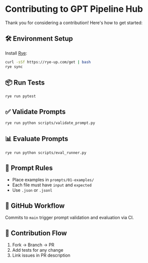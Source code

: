 
# Contributing to GPT Pipeline Hub

Thank you for considering a contribution! Here's how to get started:

## 🛠 Environment Setup

Install [Rye](https://rye-up.com/):
```bash
curl -sSf https://rye-up.com/get | bash
rye sync
```

## 📦 Run Tests

```bash
rye run pytest
```

## ✅ Validate Prompts

```bash
rye run python scripts/validate_prompt.py
```

## 📊 Evaluate Prompts

```bash
rye run python scripts/eval_runner.py
```

## 📂 Prompt Rules

- Place examples in `prompts/01-examples/`
- Each file must have `input` and `expected`
- Use `.json` or `.jsonl`

## 🚀 GitHub Workflow

Commits to `main` trigger prompt validation and evaluation via CI.

## 🤝 Contribution Flow

1. Fork → Branch → PR
2. Add tests for any change
3. Link issues in PR description

